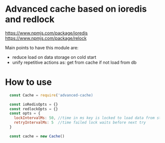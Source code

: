 # Advanced cache based on ioredis and redlock 

https://www.npmjs.com/package/ioredis
https://www.npmjs.com/package/relock

Main points to have this module are:
 * reduce load on data storage on cold start
 * unify repetitive actions as: get from cache if not load from db
 
# How to use
```js
  const Cache = require('advanced-cache)
  
  const ioRedisOpts = {}
  const redlockOpts = {}
  const opts = {
    lockIntervalMs: 50, //time in ms key is locked to load data from store
    retryIntervalMs: 5  //time failed lock waits before next try
  }
  
  const cache = new Cache()
```
